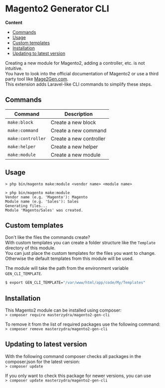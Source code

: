 # Magento2 Generator CLI

**Content**  
- [Commands](#commands)
- [Usage](#usage)
- [Custom templates](#custom-templates)
- [Installation](#installation)
- [Updating to latest version](#updating-to-latest-version)

Creating a new module for Magento2, adding a controller, etc. is not intuitive.  
You have to look into the official documentation of Magento2 or use a third party tool like [Mage2Gen.com](Mage2Gen.com).  
This extension adds Laravel-like CLI commands to simplify these steps.

## Commands
| Command | Description |
|---------|-------------|
| `make:block` | Create a new block |
| `make:command` | Create a new command |
| `make:controller` | Create a new controller |
| `make:helper` | Create a new helper |
| `make:module` | Create a new module |

## Usage
```
> php bin/magento make:module <vendor name> <module name>

> php bin/magento make:module
Vendor name (e.g. 'Magento'): Magento
Module name (e.g. 'Sales'): Sales
Generating files...
Module 'Magento/Sales' was created.
```

## Custom templates
Don't like the files the commands create?  
With custom templates you can create a folder structure like the `Template` directory of this module.  
You can just place the custom templates for the files you want to change.  
Otherwise the default templates from this module will be used.

The module will take the path from the environment variable `GEN_CLI_TEMPLATE`.

```bash
$ export GEN_CLI_TEMPLATE="/var/www/html/app/code/My/Templates"
```

## Installation
This Magento2 module can be installed using composer:  
`> composer require masterzydra/magento2-gen-cli`

To remove it from the list of required packages use the following command:  
`> composer remove masterzydra/magento2-gen-cli`

## Updating to latest version
With the following command composer checks all packages in the composer.json for the latest version:  
`> composer update`

If you only want to check this package for newer versions, you can use  
`> composer update masterzydra/magento2-gen-cli`

